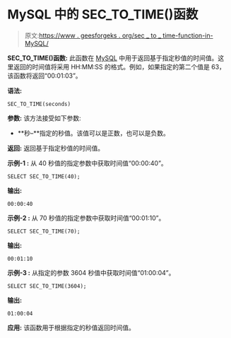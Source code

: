 # MySQL 中的 SEC_TO_TIME()函数

> 原文:[https://www . geesforgeks . org/sec _ to _ time-function-in-MySQL/](https://www.geeksforgeeks.org/sec_to_time-function-in-mysql/)

**SEC_TO_TIME()函数:**
此函数在 [MySQL](https://www.geeksforgeeks.org/sql-tutorial/) 中用于返回基于指定秒值的时间值。这里返回的时间值将采用 HH:MM:SS 的格式。例如，如果指定的第二个值是 63，该函数将返回“00:01:03”。

**语法:**

```
SEC_TO_TIME(seconds)

```

**参数:**
该方法接受如下参数:

*   **秒–**指定的秒值。该值可以是正数，也可以是负数。

**返回:**
返回基于指定秒值的时间值。

**示例-1 :**
从 40 秒值的指定参数中获取时间值“00:00:40”。

```
SELECT SEC_TO_TIME(40);

```

**输出:**

```
00:00:40
```

**示例-2 :**
从 70 秒值的指定参数中获取时间值“00:01:10”。

```
SELECT SEC_TO_TIME(70);

```

**输出:**

```
00:01:10
```

**示例-3 :**
从指定的参数 3604 秒值中获取时间值“01:00:04”。

```
SELECT SEC_TO_TIME(3604);

```

**输出:**

```
01:00:04
```

**应用:**
该函数用于根据指定的秒值返回时间值。